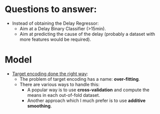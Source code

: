 # Questions to answer:
  - Instead of obtaining the Delay Regressor:
    - Aim at a Delay Binary Classifier (>15min).
    - Aim at predicting the cause of the delay (probably a dataset with more features would be required).
# Model
- [Target encoding done the right way](https://maxhalford.github.io/blog/target-encoding/):
  - The problem of target encoding has a name: **over-fitting**.
  - There are various ways to handle this:
    - A popular way is to use **cross-validation** and compute the means in each out-of-fold dataset.
    - Another approach which I much prefer is to use **additive smoothing**.
